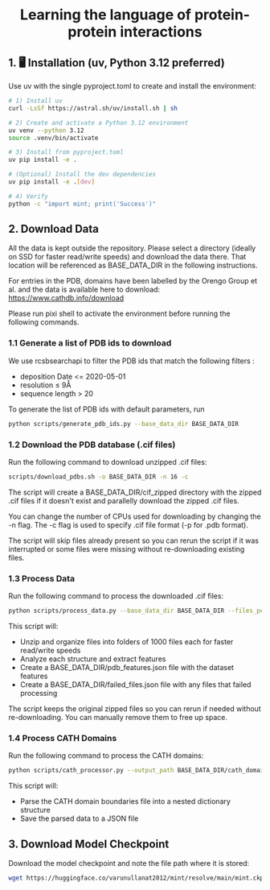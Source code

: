<h1 align="center">
  Learning the language of protein-protein interactions 
</h1>

## 1. 🖥️ Installation (uv, Python 3.12 preferred)

Use uv with the single pyproject.toml to create and install the environment:

```bash
# 1) Install uv
curl -LsSf https://astral.sh/uv/install.sh | sh

# 2) Create and activate a Python 3.12 environment
uv venv --python 3.12
source .venv/bin/activate 

# 3) Install from pyproject.toml
uv pip install -e .

# (Optional) Install the dev dependencies
uv pip install -e .[dev]

# 4) Verify
python -c "import mint; print('Success')"
```

## 2. Download Data

All the data is kept outside the repository. Please select a directory (ideally on SSD for faster read/write speeds) and download the data there. That location will be referenced as BASE_DATA_DIR in the following instructions.

For entries in the PDB, domains have been labelled by the Orengo Group et al. and the data is available here to download: https://www.cathdb.info/download

Please run pixi shell to activate the environment before running the following commands.

### 1.1 Generate a list of PDB ids to download

We use rcsbsearchapi to filter the PDB ids that match the following filters :

- deposition Date <= 2020-05-01
- resolution ≤ 9Å
- sequence length > 20

To generate the list of PDB ids with default parameters, run

```bash
python scripts/generate_pdb_ids.py --base_data_dir BASE_DATA_DIR
```

### 1.2 Download the PDB database (.cif files)

Run the following command to download unzipped .cif files:

```bash
scripts/download_pdbs.sh -o BASE_DATA_DIR -n 16 -c
```

The script will create a BASE_DATA_DIR/cif_zipped directory with the zipped .cif files if it doesn't exist and parallelly download the zipped .cif files.

You can change the number of CPUs used for downloading by changing the -n flag. The -c flag is used to specify .cif file format (-p for .pdb format).

The script will skip files already present so you can rerun the script if it was interrupted or some files were missing without re-downloading existing files.

### 1.3 Process Data

Run the following command to process the downloaded .cif files:

```bash
python scripts/process_data.py --base_data_dir BASE_DATA_DIR --files_per_folder 1000 --num_cpus 16
```

This script will:
- Unzip and organize files into folders of 1000 files each for faster read/write speeds
- Analyze each structure and extract features
- Create a BASE_DATA_DIR/pdb_features.json file with the dataset features
- Create a BASE_DATA_DIR/failed_files.json file with any files that failed processing

The script keeps the original zipped files so you can rerun if needed without re-downloading. You can manually remove them to free up space.

### 1.4 Process CATH Domains

Run the following command to process the CATH domains:

```bash
python scripts/cath_processor.py --output_path BASE_DATA_DIR/cath_domain_boundaries.json
```

This script will:

- Parse the CATH domain boundaries file into a nested dictionary structure
- Save the parsed data to a JSON file


## 3. Download Model Checkpoint

Download the model checkpoint and note the file path where it is stored:

```bash
wget https://huggingface.co/varunullanat2012/mint/resolve/main/mint.ckpt
```


